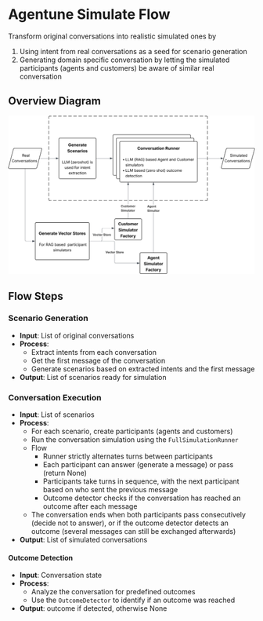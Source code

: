 # Agentune Simulate Flow

Transform original conversations into realistic simulated ones by 
1. Using intent from real conversations as a seed for scenario generation
2. Generating domain specific conversation by letting the simulated participants (agents and customers) be aware of similar real conversation

## **Overview Diagram**

![Conversation Simulation Flow Diagram](./Conversation%20Simulation%20Flow%20Diagram.svg)

## Flow Steps

### Scenario Generation
- **Input**: List of original conversations
- **Process**: 
  - Extract intents from each conversation
  - Get the first message of the conversation
  - Generate scenarios based on extracted intents and the first message
- **Output**: List of scenarios ready for simulation
### Conversation Execution
- **Input**: List of scenarios
- **Process**: 
  - For each scenario, create participants (agents and customers)
  - Run the conversation simulation using the `FullSimulationRunner`
  - Flow
    - Runner strictly alternates turns between participants
    - Each participant can answer (generate a message) or pass (return None)
    - Participants take turns in sequence, with the next participant based on who sent the previous message
    - Outcome detector checks if the conversation has reached an outcome after each message
  - The conversation ends when both participants pass consecutively (decide not to answer), or if the outcome detector detects an outcome (several messages can still be exchanged afterwards)
- **Output**: List of simulated conversations
#### Outcome Detection
- **Input**: Conversation state
- **Process**: 
  - Analyze the conversation for predefined outcomes
  - Use the `OutcomeDetector` to identify if an outcome was reached
- **Output**: outcome if detected, otherwise None
